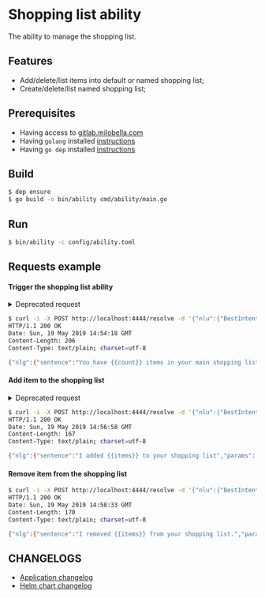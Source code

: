 # Shopping list ability
The ability to manage the shopping list.

## Features
- Add/delete/list items into default or named shopping list;
- Create/delete/list named shopping list;

## Prerequisites

- Having access to [gitlab.milobella.com](https://gitlab.milobella.com/milobella)
- Having ``golang`` installed [instructions](https://golang.org/doc/install)
- Having ``go dep`` installed [instructions](https://golang.github.io/dep/docs/installation.html)

## Build

```bash
$ dep ensure
$ go build -o bin/ability cmd/ability/main.go
```

## Run

```bash
$ bin/ability -c config/ability.toml
```

## Requests example

#### Trigger the shopping list ability
<details>
<summary>Deprecated request</summary>

    $ curl -i -X POST http://localhost:4444/resolve/TRIGGER_SHOPPING_LIST -d '{}'
    HTTP/1.1 200 OK
    Date: Wed, 01 May 2019 20:55:22 GMT
    Content-Length: 166
    Content-Type: text/plain; charset=utf-8

    {"nlg":{"sentence":"You have {{number}} items in your main shopping list, what do you want to do ?","params":[{"name":"number","value":2,"type":"enumerated_list"}]}}

</details>

```bash
$ curl -i -X POST http://localhost:4444/resolve -d '{"nlu":{"BestIntent": "TRIGGER_SHOPPING_LIST"}}'
HTTP/1.1 200 OK
Date: Sun, 19 May 2019 14:54:18 GMT
Content-Length: 206
Content-Type: text/plain; charset=utf-8

{"nlg":{"sentence":"You have {{count}} items in your main shopping list, what do you want to do ?","params":[{"name":"count","value":0,"type":"string"}]},"auto_reprompt":true,"context":{"slot_filling":{}}}
```

#### Add item to the shopping list

<details>
<summary>Deprecated request</summary>

    $ curl -i -X POST http://localhost:4444/resolve/ADD_TO_LIST -d '{"nlu": {"entities": [{"label": "SHOPITEM", "text": "du pain"}]}}'
    HTTP/1.1 200 OK
    Date: Wed, 01 May 2019 21:03:11 GMT
    Content-Length: 136
    Content-Type: text/plain; charset=utf-8
    
    {"nlg":{"sentence":"I added {{items}} to your shopping list","params":[{"name":"items","value":["du pain"],"type":"enumerated_list"}]}}

</details>

```bash
$ curl -i -X POST http://localhost:4444/resolve -d '{"nlu":{"BestIntent": "ADD_TO_LIST", "entities": [{"label": "SHOPITEM", "text": "haricots"}]}}'                                                                                                     130 ↵
HTTP/1.1 200 OK
Date: Sun, 19 May 2019 14:56:58 GMT
Content-Length: 167
Content-Type: text/plain; charset=utf-8

{"nlg":{"sentence":"I added {{items}} to your shopping list","params":[{"name":"items","value":["haricots"],"type":"enumerated_list"}]},"context":{"slot_filling":{}}}
```

#### Remove item from the shopping list

```bash
$ curl -i -X POST http://localhost:4444/resolve -d '{"nlu":{"BestIntent": "REMOVE_FROM_LIST", "entities": [{"label": "SHOPITEM", "text": "haricots"}]}}'
HTTP/1.1 200 OK
Date: Sun, 19 May 2019 14:58:33 GMT
Content-Length: 170
Content-Type: text/plain; charset=utf-8

{"nlg":{"sentence":"I removed {{items}} from your shopping list.","params":[{"name":"items","value":["haricots"],"type":"enumerated_list"}]},"context":{"slot_filling":{}}}
```

## CHANGELOGS
- [Application changelog](./CHANGELOG.md)
- [Helm chart changelog](./helm/oratio/CHANGELOG.md)